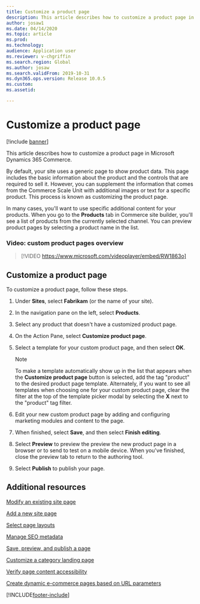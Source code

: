 ```yaml
---
title: Customize a product page
description: This article describes how to customize a product page in Microsoft Dynamics 365 Commerce.
author: josaw1
ms.date: 04/14/2020
ms.topic: article
ms.prod: 
ms.technology: 
audience: Application user
ms.reviewer: v-chgriffin
ms.search.region: Global
ms.author: josaw
ms.search.validFrom: 2019-10-31
ms.dyn365.ops.version: Release 10.0.5
ms.custom: 
ms.assetid: 

---
```


# Customize a product page

[!include [banner](includes/banner.md)]

This article describes how to customize a product page in Microsoft Dynamics 365 Commerce.

By default, your site uses a generic page to show product data. This page includes the basic information about the product and the controls that are required to sell it. However, you can supplement the information that comes from the Commerce Scale Unit with additional images or text for a specific product. This process is known as customizing the product page.

In many cases, you'll want to use specific additional content for your products. When you go to the **Products** tab in Commerce site builder, you'll see a list of products from the currently selected channel. You can preview product pages by selecting a product name in the list.

### Video: custom product pages overview

> [!VIDEO https://www.microsoft.com/videoplayer/embed/RW1863o]

## Customize a product page

To customize a product page, follow these steps.

1. Under **Sites**, select **Fabrikam** (or the name of your site).
1. In the navigation pane on the left, select **Products**.
1. Select any product that doesn't have a customized product page.
1. On the Action Pane, select **Customize product page**.
1. Select a template for your custom product page, and then select **OK**.

    > [!NOTE]
    > To make a template automatically show up in the list that appears when the **Customize product page** button is selected, add the tag "product" to the desired product page template. Alternately, if you want to see all templates when choosing one for your custom product page, clear the filter at the top of the template picker modal by selecting the **X** next to the "product" tag filter.

1. Edit your new custom product page by adding and configuring marketing modules and content to the page.
1. When finished, select **Save**, and then select **Finish editing**.
1. Select **Preview** to preview the preview the new product page in a browser or to send to test on a mobile device. When you've finished, close the preview tab to return to the authoring tool.
1. Select **Publish** to publish your page.

## Additional resources

[Modify an existing site page](modify-existing-page.md)

[Add a new site page](add-new-page.md)

[Select page layouts](select-page-layouts.md)

[Manage SEO metadata](manage-seo-metadata.md)

[Save, preview, and publish a page](save-preview-publish-page.md)

[Customize a category landing page](enrich-category-page.md)

[Verify page content accessibility](verify-accessibility.md)

[Create dynamic e-commerce pages based on URL parameters](create-dynamic-pages.md)


[!INCLUDE[footer-include](../includes/footer-banner.md)]
